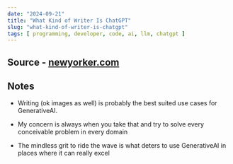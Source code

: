 ```yaml
---
date: "2024-09-21"
title: "What Kind of Writer Is ChatGPT"
slug: "what-kind-of-writer-is-chatgpt"
tags: [ programming, developer, code, ai, llm, chatgpt ]
---
```




## Source - [newyorker.com][1]

## Notes
* Writing (ok images as well) is probably the best suited use cases for GenerativeAI.
* My concern is always when you take that and try to solve every conceivable problem in every domain
* The mindless grit to ride the wave is what deters to use GenerativeAI in places where it can really excel



   [1]: https://archive.ph/20241020180102/https://www.newyorker.com/culture/annals-of-inquiry/what-kind-of-writer-is-chatgpt#selection-889.105-893.279

